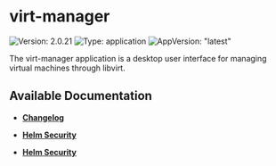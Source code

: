 # virt-manager

![Version: 2.0.21](https://img.shields.io/badge/Version-2.0.21-informational?style=flat-square) ![Type: application](https://img.shields.io/badge/Type-application-informational?style=flat-square) ![AppVersion: "latest"](https://img.shields.io/badge/AppVersion-"latest"-informational?style=flat-square)

The virt-manager application is a desktop user interface for managing virtual machines through libvirt.

## Available Documentation

- [**Changelog**](CHANGELOG)

- [**Helm Security**](container-security)

- [**Helm Security**](helm-security)


